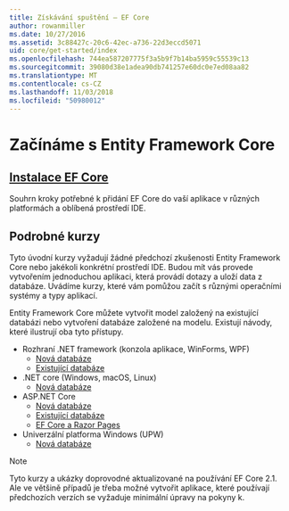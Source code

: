 ```yaml
---
title: Získávání spuštění – EF Core
author: rowanmiller
ms.date: 10/27/2016
ms.assetid: 3c88427c-20c6-42ec-a736-22d3eccd5071
uid: core/get-started/index
ms.openlocfilehash: 744ea587207775f3a5b9f7b14ba5959c55539c13
ms.sourcegitcommit: 39080d38e1adea90db741257e60dc0e7ed08aa82
ms.translationtype: MT
ms.contentlocale: cs-CZ
ms.lasthandoff: 11/03/2018
ms.locfileid: "50980012"
---
```

# <a name="getting-started-with-entity-framework-core"></a>Začínáme s Entity Framework Core

## <a name="installing-ef-coreinstallindexmd"></a>[Instalace EF Core](install/index.md)

Souhrn kroky potřebné k přidání EF Core do vaší aplikace v různých platformách a oblíbená prostředí IDE.

## <a name="step-by-step-tutorials"></a>Podrobné kurzy

Tyto úvodní kurzy vyžadují žádné předchozí zkušenosti Entity Framework Core nebo jakékoli konkrétní prostředí IDE. Budou mít vás provede vytvořením jednoduchou aplikaci, která provádí dotazy a uloží data z databáze. Uvádíme kurzy, které vám pomůžou začít s různými operačními systémy a typy aplikací.

Entity Framework Core můžete vytvořit model založený na existující databázi nebo vytvoření databáze založené na modelu. Existují návody, které ilustrují oba tyto přístupy.

* Rozhraní .NET framework (konzola aplikace, WinForms, WPF)
  * [Nová databáze](full-dotnet/new-db.md)
  * [Existující databáze](full-dotnet/existing-db.md)
* .NET core (Windows, macOS, Linux)
  * [Nová databáze](netcore/new-db-sqlite.md)
* ASP.NET Core
  * [Nová databáze](aspnetcore/new-db.md)
  * [Existující databáze](aspnetcore/existing-db.md)
  * [EF Core a Razor Pages](/aspnet/core/data/ef-rp/intro)
* Univerzální platforma Windows (UPW)
  * [Nová databáze](uwp/getting-started.md)

> [!NOTE]  
> Tyto kurzy a ukázky doprovodné aktualizované na používání EF Core 2.1. Ale ve většině případů je třeba možné vytvořit aplikace, které používají předchozích verzích se vyžaduje minimální úpravy na pokyny k. 
